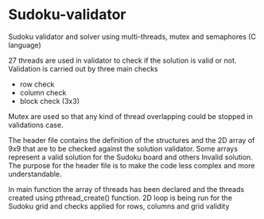 # Sudoku-validator
Sudoku validator and solver using multi-threads, mutex and semaphores (C language)

27 threads are used in validator to check if the solution is valid or not. Validation is carried out by three main checks
- row check
- column check
- block check (3x3)

Mutex are used so that any kind of thread overlapping could be stopped in validations case. 

The header file contains the definition of the structures and the 2D array of 9x9 that are to be checked against the solution validator. 
Some arrays represent a valid solution for the Sudoku board and others Invalid solution. The purpose for the header file is to make
the code less complex and more understandable.

In main function the array of threads has been declared and the threads created using pthread_create() function. 2D loop is being run 
for the Sudoku grid and checks applied for rows, columns and grid validity


